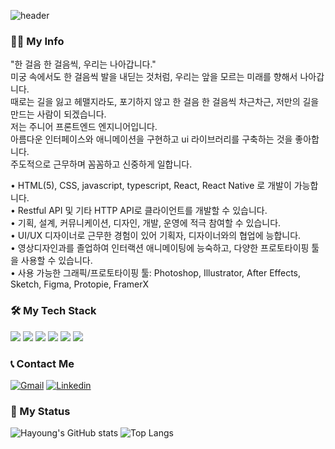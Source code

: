 ![header](https://capsule-render.vercel.app/api?type=waving&color=auto&height=200&section=header&text=Hayoung%20Lee&fontSize=40&fontAlign=20&fontAlignY=35)

### 💁‍♀️ My Info
"한 걸음 한 걸음씩, 우리는 나아갑니다."  
미궁 속에서도 한 걸음씩 발을 내딛는 것처럼, 우리는 앞을 모르는 미래를 향해서 나아갑니다.  
때로는 길을 잃고 헤맬지라도, 포기하지 않고 한 걸음 한 걸음씩 차근차근, 저만의 길을 만드는 사람이 되겠습니다.  
저는 주니어 프론트엔드 엔지니어입니다.  
아름다운 인터페이스와 애니메이션을 구현하고 ui 라이브러리를 구축하는 것을 좋아합니다.  
주도적으로 근무하며 꼼꼼하고 신중하게 일합니다.  

• HTML(5), CSS, javascript, typescript, React, React Native 로 개발이 가능합니다.  
• Restful API 및 기타 HTTP API로 클라이언트를 개발할 수 있습니다.  
• 기획, 설계, 커뮤니케이션, 디자인, 개발, 운영에 적극 참여할 수 있습니다.  
• UI/UX 디자이너로 근무한 경험이 있어 기획자, 디자이너와의 협업에 능합니다.  
• 영상디자인과를 졸업하여 인터랙션 애니메이팅에 능숙하고, 다양한 프로토타이핑 툴을 사용할 수 있습니다.  
• 사용 가능한 그래픽/프로토타이핑 툴: Photoshop, Illustrator, After Effects, Sketch, Figma, Protopie, FramerX  

### 🛠 My Tech Stack

![](https://img.shields.io/badge/React-61dafb?style=for-the-badge&logo=React&logoColor=black)
![](https://img.shields.io/badge/React_Native-0088CC?style=for-the-badge&logo=React&logoColor=black)
![](https://img.shields.io/badge/Typescript-3178C6?style=for-the-badge&logo=Typescript&logoColor=white)
![](https://img.shields.io/badge/Javascript-F7DF1E?style=for-the-badge&logo=Javascript&logoColor=black)
![](https://img.shields.io/badge/Redux-764ABC?style=for-the-badge&logo=Redux&logoColor=white)
![](https://img.shields.io/badge/styled_components-DB7093?style=for-the-badge&logo=styled-components&logoColor=white)


### 📞 Contact Me
[![Gmail](https://img.shields.io/badge/hay0914@gmail.com-red?style=for-the-badge&logo=Gmail&logoColor=white&link=hay0914@gmail.com)](mailto:hay0914@gmail.com)
[![Linkedin](https://img.shields.io/badge/linkedin-0A66C2?style=for-the-badge&logo=Linkedin&logoColor=white&link=https://www.linkedin.com/in/hayoung-lee-868a8a16a)](https://www.linkedin.com/in/hayoung-lee-868a8a16a)


### 📍 My Status
![Hayoung's GitHub stats](https://github-readme-stats.vercel.app/api?username=pumpkinmoonshine&show_icons=true)
![Top Langs](https://github-readme-stats.vercel.app/api/top-langs/?username=pumpkinmoonshine)
